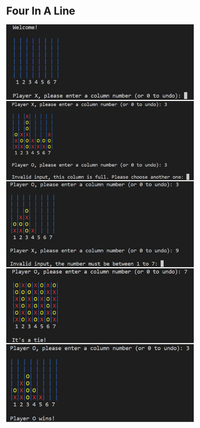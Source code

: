 # Four In A Line

![](images/Welcome.jpg)
![](images/Clounfull.jpg)
![](images/InvalidInput.jpg)
![](images/FullTable.jpg)
![](images/Winner.jpg)

